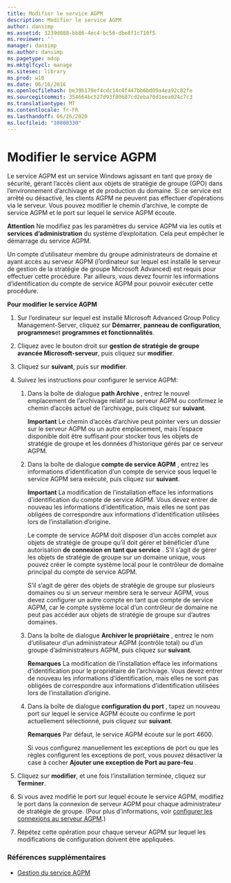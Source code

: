 ```yaml
---
title: Modifier le service AGPM
description: Modifier le service AGPM
author: dansimp
ms.assetid: 3239d088-bb86-4ec4-bc56-dbe8f1c710f5
ms.reviewer: ''
manager: dansimp
ms.author: dansimp
ms.pagetype: mdop
ms.mktglfcycl: manage
ms.sitesec: library
ms.prod: w10
ms.date: 06/16/2016
ms.openlocfilehash: be39b170ef4cdc14c0f447bb6bd09a4ea92c82fe
ms.sourcegitcommit: 354664bc527d93f80687cd2eba70d1eea024c7c3
ms.translationtype: MT
ms.contentlocale: fr-FR
ms.lasthandoff: 06/26/2020
ms.locfileid: "10808330"
---
```

# Modifier le service AGPM


Le service AGPM est un service Windows agissant en tant que proxy de sécurité, gérant l’accès client aux objets de stratégie de groupe (GPO) dans l’environnement d’archivage et de production du domaine. Si ce service est arrêté ou désactivé, les clients AGPM ne peuvent pas effectuer d’opérations via le serveur. Vous pouvez modifier le chemin d’archive, le compte de service AGPM et le port sur lequel le service AGPM écoute.

**Attention**  Ne modifiez pas les paramètres du service AGPM via les outils et **services** **d’administration** du système d’exploitation. Cela peut empêcher le démarrage du service AGPM.

 

Un compte d’utilisateur membre du groupe administrateurs de domaine et ayant accès au serveur AGPM (l’ordinateur sur lequel est installé le serveur de gestion de la stratégie de groupe Microsoft Advanced) est requis pour effectuer cette procédure. Par ailleurs, vous devez fournir les informations d’identification du compte de service AGPM pour pouvoir exécuter cette procédure.

**Pour modifier le service AGPM**

1.  Sur l’ordinateur sur lequel est installé Microsoft Advanced Group Policy Management-Server, cliquez sur **Démarrer**, **panneau de configuration**, **programmes**et **programmes et fonctionnalités**.

2.  Cliquez avec le bouton droit sur **gestion de stratégie de groupe avancée Microsoft-serveur**, puis cliquez sur **modifier**.

3.  Cliquez sur **suivant**, puis sur **modifier**.

4.  Suivez les instructions pour configurer le service AGPM:

    1.  Dans la boîte de dialogue **path Archive** , entrez le nouvel emplacement de l’archivage relatif au serveur AGPM ou confirmez le chemin d’accès actuel de l’archivage, puis cliquez sur **suivant**.

        **Important**  Le chemin d’accès d’archive peut pointer vers un dossier sur le serveur AGPM ou un autre emplacement, mais l’espace disponible doit être suffisant pour stocker tous les objets de stratégie de groupe et les données d’historique gérés par ce serveur AGPM.

         

    2.  Dans la boîte de dialogue **compte de service AGPM** , entrez les informations d’identification d’un compte de service sous lequel le service AGPM sera exécuté, puis cliquez sur **suivant**.

        **Important**  La modification de l’installation efface les informations d’identification du compte de service AGPM. Vous devez entrer de nouveau les informations d’identification, mais elles ne sont pas obligées de correspondre aux informations d’identification utilisées lors de l’installation d’origine.

        Le compte de service AGPM doit disposer d’un accès complet aux objets de stratégie de groupe qu’il doit gérer et bénéficier d’une autorisation **de connexion en tant que service** . S’il s’agit de gérer les objets de stratégie de groupe sur un domaine unique, vous pouvez créer le compte système local pour le contrôleur de domaine principal du compte de service AGPM.

        S’il s’agit de gérer des objets de stratégie de groupe sur plusieurs domaines ou si un serveur membre sera le serveur AGPM, vous devez configurer un autre compte en tant que compte de service AGPM, car le compte système local d’un contrôleur de domaine ne peut pas accéder aux objets de stratégie de groupe sur d’autres domaines.

         

    3.  Dans la boîte de dialogue **Archiver le propriétaire** , entrez le nom d’utilisateur d’un administrateur AGPM (contrôle total) ou d’un groupe d’administrateurs AGPM, puis cliquez sur **suivant**.

        **Remarques**  La modification de l’installation efface les informations d’identification pour le propriétaire de l’archivage. Vous devez entrer de nouveau les informations d’identification, mais elles ne sont pas obligées de correspondre aux informations d’identification utilisées lors de l’installation d’origine.

         

    4.  Dans la boîte de dialogue **configuration du port** , tapez un nouveau port sur lequel le service AGPM écoute ou confirme le port actuellement sélectionné, puis cliquez sur **suivant**.

        **Remarques**  Par défaut, le service AGPM écoute sur le port 4600.

        Si vous configurez manuellement les exceptions de port ou que les règles configurent les exceptions de port, vous pouvez désactiver la case à cocher **Ajouter une exception de Port au pare-feu** .

         

5.  Cliquez sur **modifier**, et une fois l’installation terminée, cliquez sur **Terminer**.

6.  Si vous avez modifié le port sur lequel écoute le service AGPM, modifiez le port dans la connexion de serveur AGPM pour chaque administrateur de stratégie de groupe. (Pour plus d’informations, voir [configurer les connexions au serveur AGPM](configure-agpm-server-connections-agpm40.md).)

7.  Répétez cette opération pour chaque serveur AGPM sur lequel les modifications de configuration doivent être appliquées.

### Références supplémentaires

-   [Gestion du service AGPM](managing-the-agpm-service-agpm40.md)

 

 





